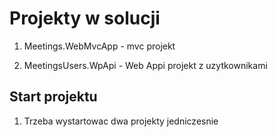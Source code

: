 # Projekty w solucji

1. Meetings.WebMvcApp - mvc projekt

2. MeetingsUsers.WpApi - Web Appi projekt z uzytkownikami

## Start projektu
1. Trzeba wystartowac dwa projekty jedniczesnie

